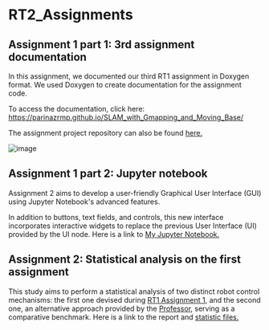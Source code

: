 # RT2_Assignments

## Assignment 1 part 1: 3rd assignment documentation
In this assignment, we documented our third RT1 assignment in Doxygen format. We used Doxygen to create documentation for the assignment code. 

To access the documentation, click here: https://parinazrmp.github.io/SLAM_with_Gmapping_and_Moving_Base/

The assignment project repository can also be found [here.](https://github.com/ParinazRmp/SLAM_with_Gmapping_and_Moving_Base.git)


![image](https://github.com/ParinazRmp/RT2_Assignments/assets/94115975/c0a9f359-add3-46b0-9e95-70f7030eb27c)

## Assignment 1 part 2: Jupyter notebook
Assignment 2 aims to develop a user-friendly Graphical User Interface (GUI) using Jupyter Notebook's advanced features.

In addition to buttons, text fields, and controls, this new interface incorporates interactive widgets to replace the previous User Interface (UI) provided by the UI node.
Here is a link to [My Jupyter Notebook.](https://github.com/ParinazRmp/SLAM_with_Gmapping_and_Moving_Base/blob/Jupyter/Notebook/Robot_controller_jupyter.ipynb)

## Assignment 2: Statistical analysis on the first assignment
This study aims to perform a statistical analysis of two distinct robot
control mechanisms: the first one devised during [RT1 Assignment 1](https://github.com/ParinazRmp/First-Assignment-Research-Track-1.git), and the
second one, an alternative approach provided by the [Professor](https://github.com/CarmineD8/python_simulator/tree/rt2), serving as a
comparative benchmark.
Here is a link to the report and [statistic files.](https://github.com/ParinazRmp/First-Assignment-Research-Track-1/tree/main/Statistical%20Analysis)

